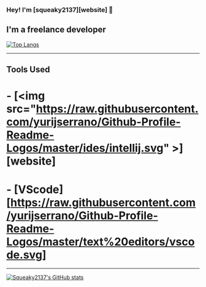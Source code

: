 ### Hey! I'm [squeaky2137][website] 👋

## I'm a freelance developer

[![Top Langs](https://github-readme-stats.vercel.app/api/top-langs/?username=squeaky2137)](https://github.com/squeaky2137/github-readme-stats)

---

## Tools Used

# - [<img src="https://raw.githubusercontent.com/yurijserrano/Github-Profile-Readme-Logos/master/ides/intellij.svg" \>][website]  
# - [VScode][https://raw.githubusercontent.com/yurijserrano/Github-Profile-Readme-Logos/master/text%20editors/vscode.svg]

---

[![Squeaky2137's GitHub stats](https://github-readme-stats.vercel.app/api?username=squeaky2137&count_private=true&show_icons=true&theme=transparent)](https://github.com/squeaky2137/github-readme-stats)


<!--
**squeaky2137/squeaky2137** is a ✨ _special_ ✨ repository because its `README.md` (this file) appears on your GitHub profile.

Here are some ideas to get you started:

- 🔭 I’m currently working on ...
- 🌱 I’m currently learning ...
- 👯 I’m looking to collaborate on ...
- 🤔 I’m looking for help with ...
- 💬 Ask me about ...
- 📫 How to reach me: ...
- 😄 Pronouns: ...
- ⚡ Fun fact: ...
-->
